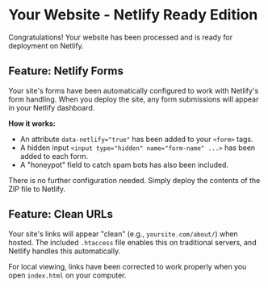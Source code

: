 # Your Website - Netlify Ready Edition

Congratulations! Your website has been processed and is ready for deployment on Netlify.

## Feature: Netlify Forms

Your site's forms have been automatically configured to work with Netlify's form handling. When you deploy the site, any form submissions will appear in your Netlify dashboard.

**How it works:**
- An attribute `data-netlify="true"` has been added to your `<form>` tags.
- A hidden input `<input type="hidden" name="form-name" ...>` has been added to each form.
- A "honeypot" field to catch spam bots has also been included.

There is no further configuration needed. Simply deploy the contents of the ZIP file to Netlify.

## Feature: Clean URLs

Your site's links will appear "clean" (e.g., `yoursite.com/about/`) when hosted. The included `.htaccess` file enables this on traditional servers, and Netlify handles this automatically.

For local viewing, links have been corrected to work properly when you open `index.html` on your computer.

